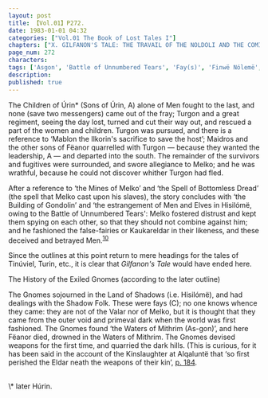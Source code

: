 ```yaml
---
layout: post
title: 【Vol.01】P272.
date: 1983-01-01 04:32
categories: ["Vol.01 The Book of Lost Tales I"]
chapters: ["X. GILFANON'S TALE: THE TRAVAIL OF THE NOLDOLI AND THE COMING OF MANKIND"]
page_num: 272
characters: 
tags: ['Asgon', 'Battle of Unnumbered Tears', 'Fay(s)', 'Finwë Nólemë', 'Sons of Fëanor', 'Gondolin', 'Gnomes', 'Hisilómë', 'Húrin', 'Ilkorin(s)', 'Kaukareldar', 'Kinslaughter', 'Kinslaying', 'Land of Shadow(s)', 'Alqaluntë', 'Mablon the Ilkorin', 'Maidros', 'Melko', 'Mithrim', 'Mines of Melko', 'Men', 'Shadow Folk', 'Spell of Bottomless Dread', 'the Tale of Tinúviel']
description: 
published: true
---
```


The Children of Úrin\* (Sons of Úrin, A) alone of Men fought to the last, and none (save two messengers) came out of the fray; Turgon and a great regiment, seeing the day lost, turned and cut their way out, and rescued a part of the women and children. Turgon was pursued, and there is a reference to ‘Mablon the Ilkorin's sacrifice to save the host’; Maidros and the other sons of Fëanor quarrelled with Turgon — because they wanted the leadership, A — and departed into the south. The remainder of the survivors and fugitives were surrounded, and swore allegiance to Melko; and he was wrathful, because he could not discover whither Turgon had fled.

After a reference to ‘the Mines of Melko’ and ‘the Spell of Bottomless Dread’ (the spell that Melko cast upon his slaves), the story concludes with ‘the Building of Gondolin’ and ‘the estrangement of Men and Elves in Hisilómë, owing to the Battle of Unnumbered Tears': Melko fostered distrust and kept them spying on each other, so that they should not combine against him; and he fashioned the false-fairies or Kaukareldar in their likeness, and these deceived and betrayed Men.<SUP>[10]({{sitp.baseurl}}/vol01-p279)</SUP>

Since the outlines at this point return to mere headings for the tales of Tinúviel, Turin, etc., it is clear that <I>Gilfanon's Tale</I> would have ended here.

The History of the Exiled Gnomes (according to the later outline)

The Gnomes sojourned in the Land of Shadows (i.e. Hisilómë), and had dealings with the Shadow Folk. These were fays (C); no one knows whence they came: they are not of the Valar nor of Melko, but it is thought that they came from the outer void and primeval dark when the world was first fashioned. The Gnomes found ‘the Waters of Mithrim (As-gon)’, and here Fëanor died, drowned in the Waters of Mithrim. The Gnomes devised weapons for the first time, and quarried the dark hills. (This is curious, for it has been said in the account of the Kinslaughter at Alqaluntë that ‘so first perished the Eldar neath the weapons of their kin’, [p. 184]({{site.baseurl}}/vol01-p184).

<BR>
\* later Húrin.

